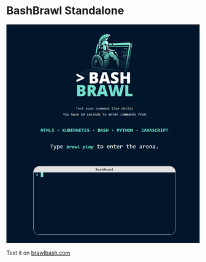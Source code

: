 # BashBrawl Standalone

![Baschbrawl Screen](./src/assets/bashbrawl/bashbrawl_screen.PNG)

Test it on [brawlbash.com](https://brawlbash.com)
